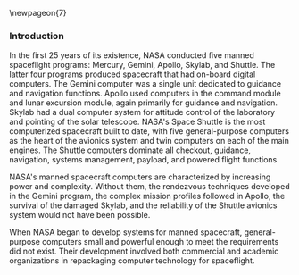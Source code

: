 \newpageon{7}

### Introduction

In the first 25 years of its existence, NASA conducted five
manned spaceflight programs: Mercury, Gemini, Apollo, Skylab, and
Shuttle. The latter four programs produced spacecraft that had on-board
digital computers. The Gemini computer was a single unit dedicated to
guidance and navigation functions. Apollo used computers in the command
module and lunar excursion module, again primarily for guidance and
navigation. Skylab had a dual computer system for attitude control of
the laboratory and pointing of the solar telescope. NASA's Space Shuttle
is the most computerized spacecraft built to date, with five
general-purpose computers as the heart of the avionics system and twin
computers on each of the main engines. The Shuttle computers dominate
all checkout, guidance, navigation, systems management, payload, and
powered flight functions.

NASA's manned spacecraft computers are characterized by increasing power
and complexity. Without them, the rendezvous techniques developed in the
Gemini program, the complex mission profiles followed in Apollo, the
survival of the damaged Skylab, and the reliability of the Shuttle
avionics system would not have been possible.

When NASA began to develop systems for manned spacecraft,
general-purpose computers small and powerful enough to meet the
requirements did not exist. Their development involved both commercial
and academic organizations in repackaging computer technology for
spaceflight.
